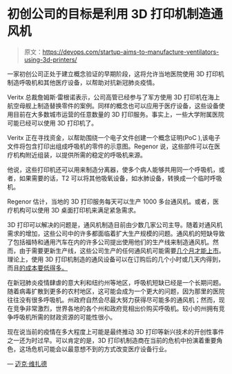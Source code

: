 # 初创公司的目标是利用 3D 打印机制造通风机

> 原文：<https://devops.com/startup-aims-to-manufacture-ventilators-using-3d-printers/>

一家初创公司正处于建立概念验证的早期阶段，这将允许当地医院使用 3D 打印机制造呼吸机和其他医疗设备，以帮助对抗新冠肺炎疫情。

Veritx 总裁詹姆斯·雷根诺表示，公司高管已经参与了军方使用 3D 打印机在海上航空母舰上制造替换零件的案例。同样的概念也可以应用于医疗设备，这些设备使用目前在大多数城市运营的任意数量的 3D 打印服务。事实上，一些大学附属医院可能已经可以使用 3D 打印机了。

Veritx 正在寻找资金，以帮助围绕一个电子文件创建一个概念证明(PoC ),该电子文件将包含打印出组成呼吸机的零件的示意图。Regenor 说，这些部件可以在医疗机构附近组装，以提供所需的稳定的呼吸机来源。

他说，这些打印机还可以用来制造分离器，使多个病人能够共用同一个呼吸机，或者，如果需要的话，T2 可以将其他吸氧设备，如水肺设备，转换成一个临时呼吸机。

Regenor 估计，当地的 3D 打印服务每天可以生产 1000 多台通风机。或者，医疗机构可以使用 3D 桌面打印机来满足紧急需求。

3D 打印可以解决的问题是，通风机制造目前由少数几家公司主导。随着对通风机需求的增加，这些公司中的许多都面临着扩大生产规模的问题。通风机的短缺导致了包括福特和通用汽车在内的许多公司提出使用他们的生产线来制造通风机。然而，由于需要更新生产线，这些公司生产的任何通风机可能需要[几个月才能上市](https://www.cnbc.com/2020/03/24/gov-cuomo-says-new-york-needs-ventilators-now-help-from-gm-ford-does-us-no-good.html)。理论上，使用 3D 打印机制造的通风设备可以在订购后的几个小时或几天内得到，而且[的成本要低得多。](https://www.seattletimes.com/business/local-business/ventec-and-gm-hoping-to-produce-up-to-20000-ventilators-a-month-amid-coronavirus-crisis/)

在新冠肺炎疫情肆虐的意大利和纽约州等地区，呼吸机短缺已经是一个长期问题。随着病毒扩散到更多的农村地区，这可能会成为一个更大的问题，因为那里的医院往往没有很多呼吸机。州政府自然会尽最大努力获得尽可能多的通风机；然而，现在竞争非常激烈，世界各地的各个州和政府竞相出价购买呼吸机。较小的州拥有竞争呼吸机所需的财政资源的可能性很小。

现在说当前的疫情在多大程度上可能是最终推动 3D 打印等新兴技术的开创性事件之一还为时过早。可以肯定的是，3D 打印机制造商在当前的危机中扮演着重要角色，这场危机可能会以最意想不到的方式改变医疗设备行业。

— [迈克·维扎德](https://devops.com/author/mike-vizard/)